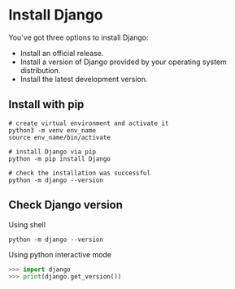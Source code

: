 # Install Django

You've got three options to install Django:

- Install an official release.
- Install a version of Django provided by your operating system distribution.
- Install the latest development version.

## Install with pip

```shell
# create virtual environment and activate it
python3 -m venv env_name
source env_name/bin/activate

# install Django via pip
python -m pip install Django

# check the installation was successful
python -m django --version
```

## Check Django version

Using shell

```shell
python -m django --version
```

Using python interactive mode

```python
>>> import django
>>> print(django.get_version())
```
